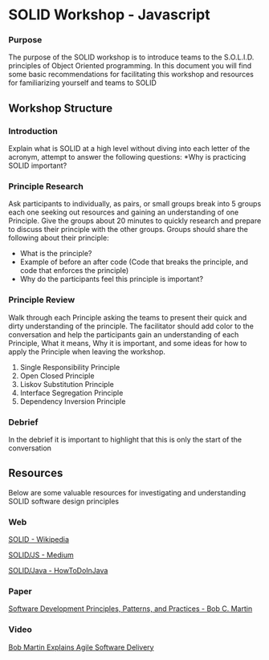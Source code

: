 # SOLID Workshop - Javascript

### Purpose

The purpose of the SOLID workshop is to introduce teams to the S.O.L.I.D. principles of Object Oriented programming.  In this document you will find some basic recommendations for facilitating this workshop and resources for familiarizing yourself and teams to SOLID

## Workshop Structure

### Introduction

Explain what is SOLID at a high level without diving into each letter of the acronym, attempt to answer the following questions:
  *Why is practicing SOLID important?

### Principle Research

Ask participants to individually, as pairs, or small groups break into 5 groups each one seeking out resources and gaining an understanding of one Principle.  Give the groups about 20 minutes to quickly research and prepare to discuss their principle with the other groups.  Groups should share the following about their principle:

* What is the principle?
* Example of before an after code (Code that breaks the principle, and code that enforces the principle)
* Why do the participants feel this principle is important?

### Principle Review

Walk through each Principle asking the teams to present their quick and dirty understanding of the principle.  The facilitator should add color to the conversation and help the participants gain an understanding of each Principle, What it means, Why it is important, and some ideas for how to apply the Principle when leaving the workshop.

1. Single Responsibility Principle
2. Open Closed Principle
3. Liskov Substitution Principle
4. Interface Segregation Principle
5. Dependency Inversion Principle

### Debrief

In the debrief it is important to highlight that this is only the start of the conversation

## Resources

Below are some valuable resources for investigating and understanding SOLID software design principles

### Web

[SOLID - Wikipedia](https://en.wikipedia.org/wiki/SOLID)

[SOLID/JS - Medium](https://medium.com/@cramirez92/s-o-l-i-d-the-first-5-priciples-of-object-oriented-design-with-javascript-790f6ac9b9fa)

[SOLID/Java - HowToDoInJava](https://howtodoinjava.com/best-practices/5-class-design-principles-solid-in-java/)

### Paper

[Software Development Principles, Patterns, and Practices - Bob C. Martin](https://www.amazon.com/Software-Development-Principles-Patterns-Practices/dp/0135974445/ref=sr_1_3?ie=UTF8&qid=1549640826&sr=8-3&keywords=software+design+principles) 

### Video

[Bob Martin Explains Agile Software Delivery](https://www.youtube.com/watch?v=TMuno5RZNeE) 
